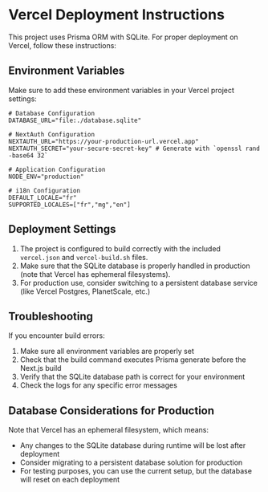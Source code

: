 # Vercel Deployment Instructions

This project uses Prisma ORM with SQLite. For proper deployment on Vercel, follow these instructions:

## Environment Variables

Make sure to add these environment variables in your Vercel project settings:

```
# Database Configuration
DATABASE_URL="file:./database.sqlite"

# NextAuth Configuration
NEXTAUTH_URL="https://your-production-url.vercel.app"
NEXTAUTH_SECRET="your-secure-secret-key" # Generate with `openssl rand -base64 32`

# Application Configuration
NODE_ENV="production"

# i18n Configuration
DEFAULT_LOCALE="fr"
SUPPORTED_LOCALES=["fr","mg","en"]
```

## Deployment Settings

1. The project is configured to build correctly with the included `vercel.json` and `vercel-build.sh` files.
2. Make sure that the SQLite database is properly handled in production (note that Vercel has ephemeral filesystems).
3. For production use, consider switching to a persistent database service (like Vercel Postgres, PlanetScale, etc.)

## Troubleshooting

If you encounter build errors:

1. Make sure all environment variables are properly set
2. Check that the build command executes Prisma generate before the Next.js build
3. Verify that the SQLite database path is correct for your environment
4. Check the logs for any specific error messages

## Database Considerations for Production

Note that Vercel has an ephemeral filesystem, which means:
- Any changes to the SQLite database during runtime will be lost after deployment
- Consider migrating to a persistent database solution for production
- For testing purposes, you can use the current setup, but the database will reset on each deployment 